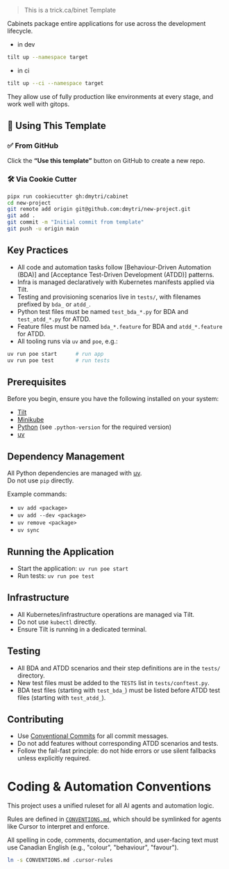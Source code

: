 > This is a trick.ca/binet Template

Cabinets package entire applications for use across the development lifecycle.

- in dev
```bash
tilt up --namespace target
```
- in ci
```bash
tilt up --ci --namespace target
```
They allow use of fully production like environments at every stage, and work well with gitops.


## 🧪 Using This Template

### ✅ From GitHub

Click the **“Use this template”** button on GitHub to create a new repo.

### 🛠️ Via Cookie Cutter

```bash
pipx run cookiecutter gh:dmytri/cabinet
cd new-project
git remote add origin git@github.com:dmytri/new-project.git
git add .
git commit -m "Initial commit from template"
git push -u origin main
```

## Key Practices

- All code and automation tasks follow [Behaviour-Driven Automation (BDA)] and [Acceptance Test-Driven Development (ATDD)] patterns.
- Infra is managed declaratively with Kubernetes manifests applied via Tilt.
- Testing and provisioning scenarios live in `tests/`, with filenames prefixed by `bda_` or `atdd_`.
- Python test files must be named `test_bda_*.py` for BDA and `test_atdd_*.py` for ATDD.
- Feature files must be named `bda_*.feature` for BDA and `atdd_*.feature` for ATDD.
- All tooling runs via `uv` and `poe`, e.g.:

```bash
uv run poe start      # run app
uv run poe test       # run tests
```

## Prerequisites

Before you begin, ensure you have the following installed on your system:

- [Tilt](https://docs.tilt.dev/)
- [Minikube](https://minikube.sigs.k8s.io/docs/)
- [Python](https://www.python.org/) (see `.python-version` for the required version)
- [uv](https://docs.astral.sh/uv/)

## Dependency Management

All Python dependencies are managed with [uv](https://docs.astral.sh/uv/).  
Do not use `pip` directly.

Example commands:
- `uv add <package>`
- `uv add --dev <package>`
- `uv remove <package>`
- `uv sync`

## Running the Application

- Start the application: `uv run poe start`
- Run tests: `uv run poe test`

## Infrastructure

- All Kubernetes/infrastructure operations are managed via Tilt.
- Do not use `kubectl` directly.
- Ensure Tilt is running in a dedicated terminal.

## Testing

- All BDA and ATDD scenarios and their step definitions are in the `tests/` directory.
- New test files must be added to the `TESTS` list in `tests/conftest.py`.
- BDA test files (starting with `test_bda_`) must be listed before ATDD test files (starting with `test_atdd_`).

## Contributing

- Use [Conventional Commits](https://www.conventionalcommits.org/) for all commit messages.
- Do not add features without corresponding ATDD scenarios and tests.
- Follow the fail-fast principle: do not hide errors or use silent fallbacks unless explicitly required.

# Coding & Automation Conventions

This project uses a unified ruleset for all AI agents and automation logic.

Rules are defined in [`CONVENTIONS.md`](./CONVENTIONS.md), which should be symlinked for agents like Cursor to interpret and enforce.

All spelling in code, comments, documentation, and user-facing text must use Canadian English (e.g., "colour", "behaviour", "favour").

```bash
ln -s CONVENTIONS.md .cursor-rules
```



